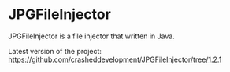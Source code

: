 # JPGFileInjector
JPGFileInjector is a file injector that written in Java.

Latest version of the project: https://github.com/crasheddevelopment/JPGFileInjector/tree/1.2.1
